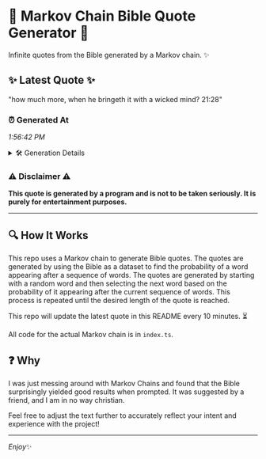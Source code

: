 # 📖 Markov Chain Bible Quote Generator 📖

Infinite quotes from the Bible generated by a Markov chain. ✨

## ✨ Latest Quote ✨
"how much more, when he bringeth it with a wicked mind? 21:28"

### ⏰ Generated At
*1:56:42 PM*

<details>
    <summary>🛠️ Generation Details</summary>
    <p>
        <strong>🌱 Seed:</strong> how<br>
        <strong>🔄 Iterations:</strong> 11<br>
        <strong>📜 Context History:</strong><br>[ how ]: much<br>[ how, much ]: more,<br>[ how, much, more, ]: when<br>[ how, much, more,, when ]: he<br>[ how, much, more,, when, he ]: bringeth<br>[ how, much, more,, when, he, bringeth ]: it<br>[ much, more,, when, he, bringeth, it ]: with<br>[ more,, when, he, bringeth, it, with ]: a<br>[ when, he, bringeth, it, with, a ]: wicked<br>[ he, bringeth, it, with, a, wicked ]: mind?<br>[ bringeth, it, with, a, wicked, mind? ]: 21:28<br>
    </p>
</details>

### ⚠️ Disclaimer ⚠️
**This quote is generated by a program and is not to be taken seriously. It is purely for entertainment purposes.**

---

## 🔍 How It Works

This repo uses a Markov chain to generate Bible quotes. The quotes are generated by using the Bible as a dataset to find the probability of a word appearing after a sequence of words. The quotes are generated by starting with a random word and then selecting the next word based on the probability of it appearing after the current sequence of words. This process is repeated until the desired length of the quote is reached.

This repo will update the latest quote in this README every 10 minutes. ⏳

All code for the actual Markov chain is in `index.ts`.

## ❓ Why

I was just messing around with Markov Chains and found that the Bible surprisingly yielded good results when prompted. 
It was suggested by a friend, and I am in no way christian.

Feel free to adjust the text further to accurately reflect your intent and experience with the project!

---

*Enjoy*✨
